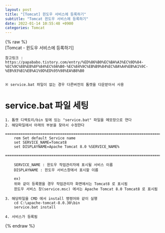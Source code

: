 ```yaml
---  
layout: post  
title: "[Tomcat] 윈도우 서비스에 등록하기"  
subtitle: "Tomcat 윈도우 서비스에 등록하기"  
date: 2022-01-14 10:55:48 +0900  
categories: Tomcat  
---  
```

{% raw %}  
[Tomcat - 윈도우 서비스에 등록하기]  
  
	참고링크 : https://papababo.tistory.com/entry/%ED%86%B0%EC%BA%A3%EC%9D%84-%EC%9C%88%EB%8F%84%EC%9A%B0-%EC%84%9C%EB%B9%84%EC%8A%A4%EB%A1%9C-%EB%93%B1%EB%A1%9D%ED%95%98%EA%B8%B0  
  
  
	※ service.bat 파일이 없는 경우 다른버전의 톰캣을 다운받아서 사용  
  
# service.bat 파일 세팅  
	1. 톰캣 디렉토리/bin 밑에 있는 "service.bat" 파일을 메모장으로 연다  
	2. 해당파일에서 아래의 부분을 찾아서 수정한다  
		==================================================================================================================================================  
		rem Set default Service name  
		set SERVICE_NAME=Tomcat8  
		set DISPLAYNAME=Apache Tomcat 8.0 %SERVICE_NAME%	  
		==================================================================================================================================================  
		  
		SERVICE_NAME : 윈도우 작업관리자에 표시될 서비스 이름  
		DISPLAYNAME : 윈도우 서비스창에서 표시할 이름  
		  
		ex)  
		위와 같이 등록했을 경우 작업관리자 화면에서는 Tomcat8 로 표시됨  
		윈도우 서비스 창(service.msc) 에서는 Apache Tomcat 8.0 Tomcat8 로 표시됨  
	  
	3. 해당파일을 CMD 에서 install 명령어와 같이 실행  
		cd C:\apache-tomcat-8.0.30\bin  
		service.bat install  
		  
	4. 서비스가 등록됨  
		  
			  
{% endraw %}